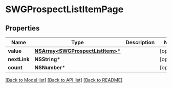# SWGProspectListItemPage

## Properties
Name | Type | Description | Notes
------------ | ------------- | ------------- | -------------
**value** | [**NSArray&lt;SWGProspectListItem&gt;***](SWGProspectListItem.md) |  | [optional] 
**nextLink** | **NSString*** |  | [optional] 
**count** | **NSNumber*** |  | [optional] 

[[Back to Model list]](../README.md#documentation-for-models) [[Back to API list]](../README.md#documentation-for-api-endpoints) [[Back to README]](../README.md)


